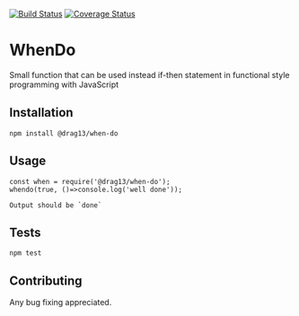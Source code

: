 [![Build Status](https://travis-ci.org/Drag13/WhenDo.svg?branch=dev)](https://travis-ci.org/Drag13/WhenDo)
[![Coverage Status](https://coveralls.io/repos/github/Drag13/WhenDo/badge.svg?branch=coverage)](https://coveralls.io/github/Drag13/WhenDo?branch=coverage)

# WhenDo
Small function that can be used instead if-then statement in functional style programming with JavaScript

## Installation

  `npm install @drag13/when-do`

## Usage

    const when = require('@drag13/when-do');
    whendo(true, ()=>console.log('well done'));  
    
    Output should be `done`

## Tests

  `npm test`

## Contributing

Any bug fixing appreciated.
